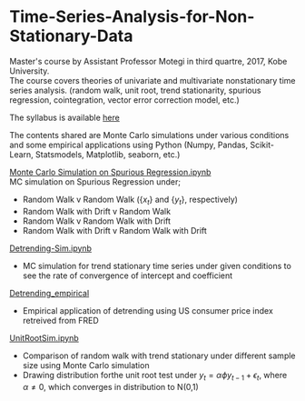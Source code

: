 # Time-Series-Analysis-for-Non-Stationary-Data

Master's course by Assistant Professor Motegi in third quartre, 2017, Kobe University.  
The course covers theories of univariate and multivariate nonstationary time series analysis. (random walk, unit root, trend stationarity, spurious regression, cointegration, vector error correction model, etc.)
  
The syllabus is available [here](https://kym-syllabus.ofc.kobe-u.ac.jp/kobe_syllabus/2017/44/data/2017_3E612.html)  
  
The contents shared are Monte Carlo simulations under various conditions and some empirical applications using Python (Numpy, Pandas, Scikit-Learn, Statsmodels, Matplotlib, seaborn, etc.)

  
[Monte Carlo Simulation on Spurious Regression.ipynb](https://github.com/yoshiki146/Time-Series-Analysis-for-Non-Stationary-Data/blob/master/Monte%20Carlo%20Simulation%20on%20Spurious%20Regression.ipynb)  
MC simulation on Spurious Regression under; 
* Random Walk v Random Walk ({$x_t$} and {$y_t$}, respectively)
* Random Walk with Drift v Random Walk
* Random Walk v Random Walk with Drift
* Random Walk with Drift v Random Walk with Drift

  
[Detrending-Sim.ipynb](https://github.com/yoshiki146/Time-Series-Analysis-for-Non-Stationary-Data/blob/master/Detrending-Sim.ipynb)  
* MC simulation for trend stationary time series under given conditions to see the rate of convergence of intercept and coefficient


[Detrending_empirical](https://github.com/yoshiki146/Time-Series-Analysis-for-Non-Stationary-Data/blob/master/Detrending_empirical.ipynb)
* Empirical application of detrending using US consumer price index retreived from FRED  

  
[UnitRootSim.ipynb](https://github.com/yoshiki146/Time-Series-Analysis-for-Non-Stationary-Data/blob/master/UnitRootSim.ipynb)  
* Comparison of random walk with trend stationary under different sample size using Monte Carlo simulation  
* Drawing distribution forthe unit root test under $y_t = \alpha \phi y_{t-1} +\epsilon_t$, where $\alpha \ne 0$, which converges in distribution to N(0,1)
